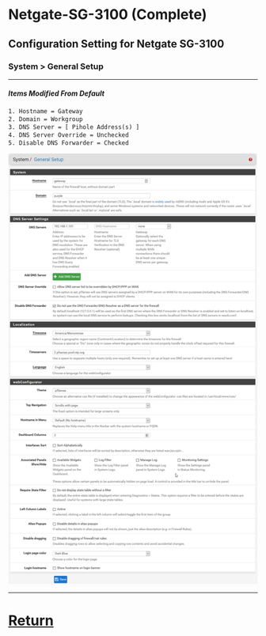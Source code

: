 # Netgate-SG-3100 (Complete)

## Configuration Setting for Netgate SG-3100

### **System > General Setup**

---

#### *Items Modified From Default*

    1. Hostname = Gateway
    2. Domain = Workgroup
    3. DNS Server = [ Pihole Address(s) ]
    4. DNS Server Override = Unchecked
    5. Disable DNS Forwarder = Checked

![SG-3100 System > General Setup](images/System-General-Setup.png)

---

# [Return](../README.md)